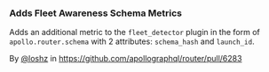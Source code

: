 ### Adds Fleet Awareness Schema Metrics

Adds an additional metric to the `fleet_detector` plugin in the form of `apollo.router.schema` with 2 attributes:
`schema_hash` and `launch_id`.

By [@loshz](https://github.com/loshz) in https://github.com/apollographql/router/pull/6283

